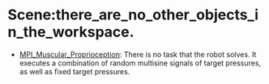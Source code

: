 # Scene:there_are_no_other_objects_in_the_workspace.

- [MPI_Muscular_Proprioception](https://github.com/KeplerC/oed-playground/tree/main/pages/datasets/mpi_muscular_proprioception.md): There is no task that the robot solves. It executes a combination of random multisine signals of target pressures, as well as fixed target pressures.